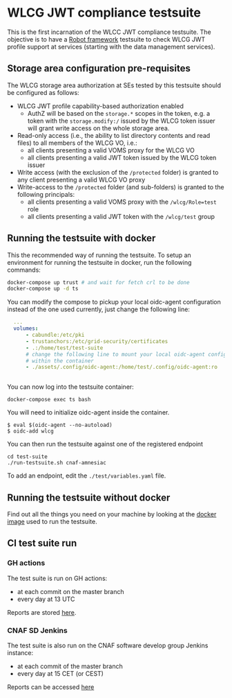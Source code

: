 # WLCG JWT compliance testsuite

This is the first incarnation of the WLCC JWT compliance testsuite.
The objective is to have a [Robot framework][robot] testsuite to check WLCG JWT
profile support at services (starting with the data management services).

## Storage area configuration pre-requisites

The WLCG storage area authorization at SEs tested by this testsuite should 
be configured as follows:

- WLCG JWT profile capability-based authorization enabled
  - AuthZ will be based on the `storage.*` scopes in the token, e.g. a token
    with the `storage.modify:/` issued by the WLCG token issuer will grant
    write access on the whole storage area.
- Read-only access (i.e., the ability to list directory contents and
  read files) to all members of the WLCG VO, i.e.:
  - all clients presenting a valid VOMS proxy for the WLCG VO
  - all clients presenting a valid JWT token issued by the WLCG token issuer
- Write access (with the exclusion of the `/protected` folder) is granted
  to any client presenting a valid WLCG VO proxy
- Write-access to the `/protected` folder (and sub-folders) is granted to the following principals:
  - all clients presenting a valid VOMS proxy with the `/wlcg/Role=test` role
  - all clients presenting a valid JWT token with the `/wlcg/test` group

## Running the testsuite with docker

This the recommended way of running the testsuite.
To setup an environment for running the testsuite in docker,
run the following commands:

```bash
docker-compose up trust # and wait for fetch crl to be done
docker-compose up -d ts
```

You can modify the compose to pickup your local oidc-agent configuration
instead of the one used currently, just change the following line:

```yaml
  ...
  volumes:
      - cabundle:/etc/pki
      - trustanchors:/etc/grid-security/certificates
      - .:/home/test/test-suite
      # change the following line to mount your local oidc-agent config 
      # within the container 
      - ./assets/.config/oidc-agent:/home/test/.config/oidc-agent:ro 
      
```

You can now log into the testsuite container:

```
docker-compose exec ts bash
```

You will need to initialize oidc-agent inside the container. 

```
$ eval $(oidc-agent --no-autoload)
$ oidc-add wlcg
```

You can then run the testsuite against one of the registered endpoint

```
cd test-suite
./run-testsuite.sh cnaf-amnesiac
```

To add an endpoint, edit the `./test/variables.yaml` file.

## Running the testsuite without docker

Find out all the things you need on your machine by looking at the [docker
image](./docker/Dockerfile) used to run the testsuite.

## CI test suite run

### GH actions 

The test suite is run on GH actions:

- at each commit on the master branch
- every day at 13 UTC

Reports are stored
[here](https://amnesiac.cloud.cnaf.infn.it:8443/wlcg/jwt-compliance-reports/).

### CNAF SD Jenkins

The test suite is also run on the CNAF software develop group Jenkins instance:

- at each commit of the master branch
- every day at 15 CET (or CEST)

Reports can be accessed
[here](https://ci.cloud.cnaf.infn.it/view/wlcg/job/wlcg-jwt-compliance-tests)

[robot]: https://robotframework.org/
